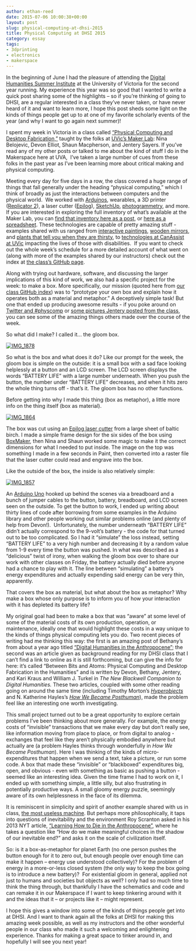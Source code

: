 ```yaml
---
author: ethan-reed
date: 2015-07-06 10:00:38+00:00
layout: post
slug: physical-computing-at-dhsi-2015
title: Physical Computing at DHSI 2015
category: essay
tags:
- 3dprinting
- electronics
- makerspace
---
```


In the beginning of June I had the pleasure of attending the [Digital Humanities Summer Institute](http://dhsi.org/) at the University of Victoria for the second year running. My experience this year was so good that I wanted to write a quick post sharing some of the highlights – so if you’re thinking of going to DHSI, are a regular interested in a class they’ve never taken, or have never heard of it and want to learn more, I hope this post sheds some light on the kinds of things people get up to at one of my favorite scholarly events of the year (and why I want to go again next summer)!




I spent my week in Victoria in a class called [“Physical Computing and Desktop Fabrication,”](http://dhsi.org/courses.php) taught by the folks at [UVic’s Maker Lab](http://maker.uvic.ca/): Nina Belojevic, Devon Elliot, Shaun Macpherson, and Jentery Sayers. If you’ve read any of my other posts or talked to me about the kind of stuff I do in the Makerspace here at UVA,  I’ve taken a large number of cues from these folks in the past year as I’ve been learning more about critical making and physical computing. 




Meeting every day for five days in a row, the class covered a huge range of things that fall generally under the heading “physical computing,” which I think of broadly as just the interactions between computers and the physical world.  We worked with [Arduinos](https://www.arduino.cc/), wearables, a 3D printer ([Replicator 2](https://store.makerbot.com/replicator2.html)), a laser cutter ([Epilog](https://www.epiloglaser.com/)), [SketchUp](http://www.sketchup.com/), [photogrammetry](http://www.agisoft.com/), and more. If you are interested in exploring the full inventory of what’s available at the Maker Lab, you can [find that inventory here as a post](http://maker.uvic.ca/inventory/), or [here as a spreadsheet](https://docs.google.com/spreadsheets/d/1Hran2uky2vnXbjTfQ0RPsLhOmaVYKS2cY3X6Q9qMeSo/edit#gid=220944623). These technologies are capable of pretty amazing stuff - examples shared with us ranged from [interactive paintings](http://technolojie.com/pu-gong-ying-tu-dandelion-painting/), [wooden mirrors](https://www.youtube.com/watch?v=BZysu9QcceM), and [plants that tell you when they are thirsty](http://www.botanicalls.com/), to [technologies at CanAssist at UVic](http://www.canassist.ca/EN/main/programs/video-gallery.html) impacting the lives of those with disabilities.  If you want to check out the whole week’s schedule for a more detailed account of what went on (along with more of the examples shared by our instructors) check out the index at [the class’s GitHub page](https://github.com/uvicmakerlab/dhsi2015/blob/master/index.md).




Along with trying out hardware, software, and discussing the larger implications of this kind of work, we also had a specific project for the week: to make a box. More specifically, our mission (quoted here from [our class GitHub index](https://github.com/uvicmakerlab/dhsi2015/blob/master/index.md#theme-prototyping-a-box-material--metaphor)) was to “prototype your own box and explain how it operates both as a material and metaphor.” A deceptively simple task! But one that ended up producing awesome results - if you poke around on [Twitter and #physcomp](https://twitter.com/hashtag/physcomp) or [some pictures Jentery posted from the class](http://maker.uvic.ca/dhsi2015/), you can see some of the amazing things others made over the course of the week.




So what did I make? I called it… the gloom box.




[![IMG_1878](http://static.scholarslab.org/wp-content/uploads/2015/07/IMG_1878-300x225.jpg)](http://static.scholarslab.org/wp-content/uploads/2015/07/IMG_1878-e1436181481295.jpg)




So what is the box and what does it do? Like our prompt for the week, the gloom box is simple on the outside: it is a small box with a sad face looking helplessly at a button and an LCD screen. The LCD screen displays the words “BATTERY LIFE” with a large number underneath. When you push the button, the number under “BATTERY LIFE” decreases, and when it hits zero the whole thing turns off - that’s it. The gloom box has no other functions.




Before getting into why I made this thing (box as metaphor), a little more info on the thing itself (box as material).




[![IMG_1864](http://static.scholarslab.org/wp-content/uploads/2015/07/IMG_1864-e1436181168548-225x300.jpg)](http://static.scholarslab.org/wp-content/uploads/2015/07/IMG_1864-e1436181449114.jpg)




The box was cut using an [Epilog laser cutter](https://www.epiloglaser.com/) from a large sheet of baltic birch. I made a simple frame design for the six sides of the box using [BoxMaker](http://boxmaker.connectionlab.org/), then Nina and Shaun worked some magic to make it the correct dimensions for what I needed to put inside. The image on the top was something I made in a few seconds in Paint, then converted into a raster file that the laser cutter could read and engrave into the box.




Like the outside of the box, the inside is also relatively simple:




[![IMG_1857](http://static.scholarslab.org/wp-content/uploads/2015/07/IMG_1857-e1436181405354-225x300.jpg)](http://static.scholarslab.org/wp-content/uploads/2015/07/IMG_1857-e1436181469118.jpg)




An [Arduino Uno](https://www.arduino.cc/en/Main/arduinoBoardUno) hooked up behind the scenes via a breadboard and a bunch of jumper cables to the button, battery, breadboard, and LCD screen seen on the outside. To get the button to work, I ended up writing about thirty lines of code after borrowing from some examples in the Arduino library and other people working out similar problems online (and plenty of help from Devon!).  Unfortunately, the number underneath “BATTERY LIFE” didn’t actually correspond to the 9-volt’s battery - the code for that turned out to be too complicated. So I had it “simulate” the loss instead, setting “BATTERY LIFE” to a very high number and decreasing it by a random value from 1-9 every time the button was pushed. In what was described as a “delicious” twist of irony, when walking the gloom box over to share our work with other classes on Friday, the battery actually died before anyone had a chance to play with it. The line between “simulating” a battery’s energy expenditures and actually expending said energy can be very thin, apparently.




That covers the box as material, but what about the box as metaphor? Why make a box whose only purpose is to inform you of how your interaction with it has depleted its battery life?




My original goal had been to make a box that was “aware” at some level of some of the material costs of its own production, operation, or maintenance, ideally one that would highlight these costs in a way unique to the kinds of things physical computing lets you do. Two recent pieces of writing had me thinking this way: the first is an amazing post of Bethany’s from about a year ago titled [“Digital Humanities in the Anthropocene”](http://nowviskie.org/2014/anthropocene/); the second was an article given as background reading for my DHSI class that I can’t find a link to online as it is still forthcoming, but can give the info for here: it’s called “Between Bits and Atoms: Physical Computing and Desktop Fabrication in the Humanities” and is written by Devon, Bethany, Jentery, and Kari Kraus and William J. Turkel in _The New Blackwell Companion to Digital Humanities._ These two articles, coupled with some other reading going on around the same time (including Timothy Morton’s [_Hyperobjects_](https://www.upress.umn.edu/book-division/books/hyperobjects) and N. Katherine Hayles’s [_How We Became Posthuman_](http://press.uchicago.edu/ucp/books/book/chicago/H/bo3769963.html)), made the problem feel like an interesting one worth investigating.




This small project turned out to be a great opportunity to explore certain problems I’ve been thinking about more generally. For example, the energy costs of “invisible” transactions that we make every day but don’t really see, like information moving from place to place, or from digital to analog - exchanges that feel like they aren’t physically embodied anywhere but actually are (a problem Hayles thinks through wonderfully in _How We Became Posthuman_). Here I was thinking of the kinds of micro-expenditures that happen when we send a text, take a picture, or run some code. A box that made these “invisible” or “blackboxed” expenditures big, open, and obvious - even with something as basic as pushing a button - seemed like an interesting idea. Given the time frame I had to work on it, I ended up with something simple, a little silly, but also frustrating in potentially productive ways. A small gloomy energy puzzle, seemingly aware of its own helplessness in the face of its dilemma. 




It is reminiscent in simplicity and spirit of another example shared with us in class, [the most useless machine](http://makezine.com/projects/the-most-useless-machine/). But perhaps more philosophically, it taps into questions of inevitability and the environment Roy Scranton asked in his 2013 NYT article, [“Learning How to Die in the Anthropocene”](http://opinionator.blogs.nytimes.com/2013/11/10/learning-how-to-die-in-the-anthropocene/?_r=0), where he takes a question like “How do we make meaningful choices in the shadow of our inevitable end?” and asks it on the scale of civilization itself.




So: is it a box-as-metaphor for planet Earth (no one person pushes the button enough for it to zero out, but enough people over enough time can make it happen – energy use understood collectively)? For the problem of energy in a more-or-less closed system (the only way to keep the box going is to introduce a new battery)?  For existential gloom in general, applied not just to humans and societies but objects as well? I only had so much time to think the thing through, but thankfully I have the schematics and code and can remake it in our Makerspace if I want to keep tinkering around with it and the ideas that it – or projects like it – might represent.




I hope this gives a window into some of the kinds of things people get into at DHSI. And I want to thank again all the folks at DHSI for making this amazing week possible, as well as my instructors and the other wonderful people in our class who made it such a welcoming and enlightening experience. Thanks for making a great space to tinker around in, and hopefully I will see you next year!

